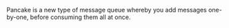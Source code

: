 Pancake is a new type of message queue whereby you add messages one-by-one, before consuming them all at once.
